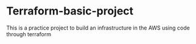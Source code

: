 # Terraform-basic-project
This is a practice project to build an infrastructure in the AWS using code through terraform

